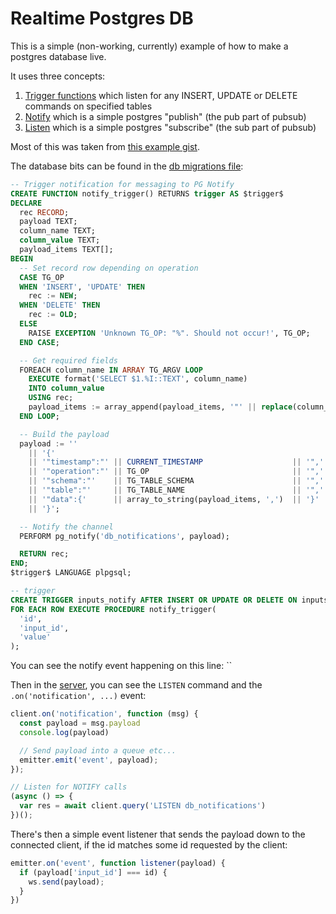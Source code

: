# Realtime Postgres DB

This is a simple (non-working, currently) example of how to make a postgres database live.

It uses three concepts:

1. [Trigger functions](https://www.postgresql.org/docs/9.4/functions-trigger.html) which listen for any INSERT, UPDATE or DELETE commands on specified tables
2. [Notify](https://www.postgresql.org/docs/9.1/sql-notify.html) which is a simple postgres "publish" (the pub part of pubsub)
3. [Listen](https://www.postgresql.org/docs/9.1/sql-listen.html) which is a simple postgres "subscribe" (the sub part of pubsub)

Most of this was taken from [this example gist](https://gist.github.com/colophonemes/9701b906c5be572a40a84b08f4d2fa4e).

The database bits can be found in the [db migrations file](server/migrations/00001_create-initial-tables.sql):

```sql
-- Trigger notification for messaging to PG Notify
CREATE FUNCTION notify_trigger() RETURNS trigger AS $trigger$
DECLARE
  rec RECORD;
  payload TEXT;
  column_name TEXT;
  column_value TEXT;
  payload_items TEXT[];
BEGIN
  -- Set record row depending on operation
  CASE TG_OP
  WHEN 'INSERT', 'UPDATE' THEN
    rec := NEW;
  WHEN 'DELETE' THEN
    rec := OLD;
  ELSE
    RAISE EXCEPTION 'Unknown TG_OP: "%". Should not occur!', TG_OP;
  END CASE;

  -- Get required fields
  FOREACH column_name IN ARRAY TG_ARGV LOOP
    EXECUTE format('SELECT $1.%I::TEXT', column_name)
    INTO column_value
    USING rec;
    payload_items := array_append(payload_items, '"' || replace(column_name, '"', '\"') || '":"' || replace(column_value, '"', '\"') || '"');
  END LOOP;

  -- Build the payload
  payload := ''
    || '{'
    || '"timestamp":"' || CURRENT_TIMESTAMP                    || '",'
    || '"operation":"' || TG_OP                                || '",'
    || '"schema":"'    || TG_TABLE_SCHEMA                      || '",'
    || '"table":"'     || TG_TABLE_NAME                        || '",'
    || '"data":{'      || array_to_string(payload_items, ',')  || '}'
    || '}';

  -- Notify the channel
  PERFORM pg_notify('db_notifications', payload);

  RETURN rec;
END;
$trigger$ LANGUAGE plpgsql;

-- trigger
CREATE TRIGGER inputs_notify AFTER INSERT OR UPDATE OR DELETE ON inputs
FOR EACH ROW EXECUTE PROCEDURE notify_trigger(
  'id',
  'input_id',
  'value'
);
```

You can see the notify event happening on this line: ``

Then in the [server](server/index.js), you can see the `LISTEN` command and the `.on('notification', ...)` event:

```javascript
client.on('notification', function (msg) {
  const payload = msg.payload
  console.log(payload)

  // Send payload into a queue etc...
  emitter.emit('event', payload);
});

// Listen for NOTIFY calls
(async () => {
  var res = await client.query('LISTEN db_notifications')
})();
```

There's then a simple event listener that sends the payload down to the connected client, if the id matches some id requested by the client:

```javascript
emitter.on('event', function listener(payload) {
  if (payload['input_id'] === id) {
    ws.send(payload);
  }
})
```
